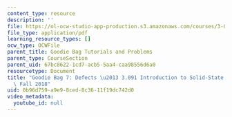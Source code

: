 ```yaml
---
content_type: resource
description: ''
file: https://ol-ocw-studio-app-production.s3.amazonaws.com/courses/3-091-introduction-to-solid-state-chemistry-fall-2018/0b96d759a9e98ced8c3611f19dc742d0_MIT3_091F18_GB7.pdf
file_type: application/pdf
learning_resource_types: []
ocw_type: OCWFile
parent_title: Goodie Bag Tutorials and Problems
parent_type: CourseSection
parent_uid: 67bc8622-1cd7-acb5-5aa4-caa98556d6a0
resourcetype: Document
title: "Goodie Bag 7: Defects \u2013 3.091 Introduction to Solid-State Chemistry \u2013\
  \ Fall 2018"
uid: 0b96d759-a9e9-8ced-8c36-11f19dc742d0
video_metadata:
  youtube_id: null
---
```

